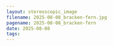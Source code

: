 ```yaml
---
layout: stereoscopic_image
filename: 2025-08-08_bracken-fern.jpg
pagename: 2025-08-08_bracken-fern
date: 2025-08-08
tags:
---
```

